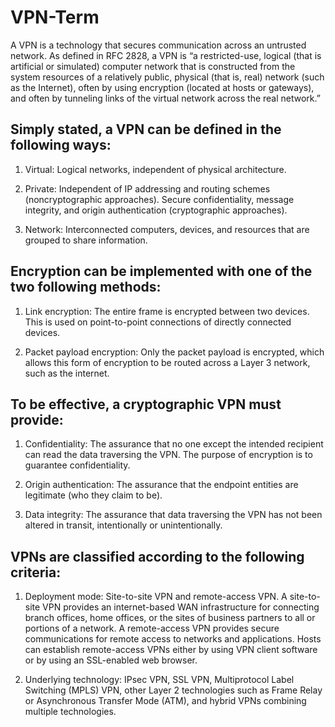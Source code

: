 # VPN-Term

A VPN is a technology that secures communication across an untrusted network. As defined in RFC 2828, a VPN is “a restricted-use, logical (that is artificial or simulated) computer network that is constructed from the system resources of a relatively public, physical (that is, real) network (such as the Internet), often by using encryption (located at hosts or gateways), and often by tunneling links of the virtual network across the real network.”

## Simply stated, a VPN can be defined in the following ways:

1. Virtual: Logical networks, independent of physical architecture.

2. Private: Independent of IP addressing and routing schemes (noncryptographic approaches). Secure confidentiality, message integrity, and origin authentication (cryptographic approaches).

3. Network: Interconnected computers, devices, and resources that are grouped to share information.

## Encryption can be implemented with one of the two following methods:

1. Link encryption: The entire frame is encrypted between two devices. This is used on point-to-point connections of directly connected devices.

2. Packet payload encryption: Only the packet payload is encrypted, which allows this form of encryption to be routed across a Layer 3 network, such as the internet.

## To be effective, a cryptographic VPN must provide:

1. Confidentiality: The assurance that no one except the intended recipient can read the data traversing the VPN. The purpose of encryption is to guarantee confidentiality.

2. Origin authentication: The assurance that the endpoint entities are legitimate (who they claim to be).

3. Data integrity: The assurance that data traversing the VPN has not been altered in transit, intentionally or unintentionally.

## VPNs are classified according to the following criteria:

1. Deployment mode: Site-to-site VPN and remote-access VPN. A site-to-site VPN provides an internet-based WAN infrastructure for connecting branch offices, home offices, or the sites of business partners to all or portions of a network. A remote-access VPN provides secure communications for remote access to networks and applications. Hosts can establish remote-access VPNs either by using VPN client software or by using an SSL-enabled web browser.

2. Underlying technology: IPsec VPN, SSL VPN, Multiprotocol Label Switching (MPLS) VPN, other Layer 2 technologies such as Frame Relay or Asynchronous Transfer Mode (ATM), and hybrid VPNs combining multiple technologies.
